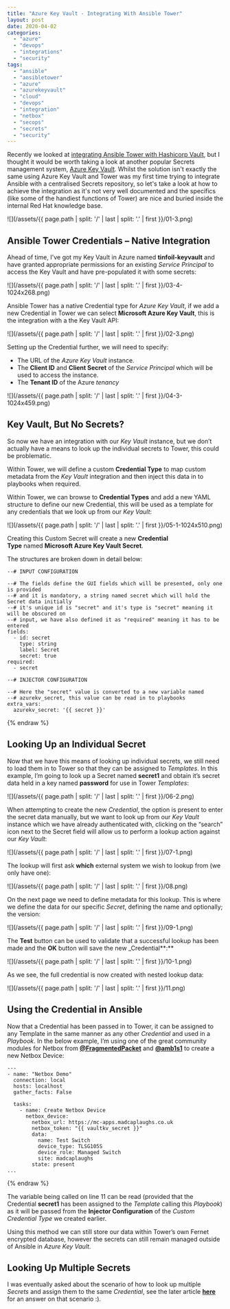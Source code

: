 ```yaml
---
title: "Azure Key Vault - Integrating With Ansible Tower"
layout: post
date: 2020-04-02
categories: 
  - "azure"
  - "devops"
  - "integrations"
  - "security"
tags: 
  - "ansible"
  - "ansibletower"
  - "azure"
  - "azurekeyvault"
  - "cloud"
  - "devops"
  - "integration"
  - "netbox"
  - "secops"
  - "secrets"
  - "security"
---
```


Recently we looked at [integrating Ansible Tower with Hashicorp Vault](/hashicorp-vault-integrating-with-ansible-tower/), but I thought it would be worth taking a look at another popular Secrets management system, [Azure Key Vault](https://azure.microsoft.com/en-gb/services/key-vault/). Whilst the solution isn't exactly the same using Azure Key Vault and Tower was my first time trying to integrate Ansible with a centralised Secrets repository, so let's take a look at how to achieve the integration as it's not very well documented and the specifics (like some of the handiest functions of Tower) are nice and buried inside the internal Red Hat knowledge base.

![](/assets/{{ page.path | split: '/' | last | split: '.' | first }}/01-3.png)

## Ansible Tower Credentials – Native Integration

Ahead of time, I've got my Key Vault in Azure named **tinfoil-keyvault** and have granted appropriate permissions for an existing _Service Principal_ to access the Key Vault and have pre-populated it with some secrets:

![](/assets/{{ page.path | split: '/' | last | split: '.' | first }}/03-4-1024x268.png)

Ansible Tower has a native Credential type for _Azure Key Vault_, if we add a new Credential in Tower we can select **Microsoft Azure Key Vault**, this is the integration with a the Key Vault API:

![](/assets/{{ page.path | split: '/' | last | split: '.' | first }}/02-3.png)

Setting up the Credential further, we will need to specify:

- The URL of the _Azure Key Vault_ instance.
- The **Client ID** and **Client Secret** of the _Service Principal_ which will be used to access the instance.
- The **Tenant ID** of the Azure _tenancy_

![](/assets/{{ page.path | split: '/' | last | split: '.' | first }}/04-3-1024x459.png)

## Key Vault, But No Secrets?

So now we have an integration with our _Key Vault_ instance, but we don’t actually have a means to look up the individual secrets to Tower, this could be problematic.

Within Tower, we will define a custom **Credential Type** to map custom metadata from the _Key Vault_ integration and then inject this data in to playbooks when required.

Within Tower, we can browse to **Credential Types** and add a new YAML structure to define our new Credential, this will be used as a template for any credentials that we look up from our _Key Vault_:

![](/assets/{{ page.path | split: '/' | last | split: '.' | first }}/05-1-1024x510.png)

Creating this Custom Secret will create a new **Credential Type** named **Microsoft Azure Key Vault Secret**.

The structures are broken down in detail below:

```yaml{% raw %}
--# INPUT CONFIGURATION

--# The fields define the GUI fields which will be presented, only one is provided
--# and it is mandatory, a string named secret which will hold the Secret data initially
--# it's unique id is "secret" and it's type is "secret" meaning it will be obscured on
--# input, we have also defined it as "required" meaning it has to be entered
fields:
  - id: secret 
    type: string
    label: Secret
    secret: true
required:
  - secret

--# INJECTOR CONFIGURATION

--# Here the "secret" value is converted to a new variable named
--# azurekv_secret, this value can be read in to playbooks
extra_vars:
  azurekv_secret: '{{ secret }}'
```
{% endraw %}

## Looking Up an Individual Secret

Now that we have this means of looking up individual secrets, we still need to load them in to Tower so that they can be assigned to _Templates_. In this example, I’m going to look up a Secret named **secret1** and obtain it’s secret data held in a key named **password** for use in Tower _Templates_:

![](/assets/{{ page.path | split: '/' | last | split: '.' | first }}/06-2.png)

When attempting to create the new _Credential_, the option is present to enter the secret data manually, but we want to look up from our _Key Vault_ instance which we have already authenticated with, clicking on the “search” icon next to the Secret field will allow us to perform a lookup action against our _Key Vault_:

![](/assets/{{ page.path | split: '/' | last | split: '.' | first }}/07-1.png)

The lookup will first ask **which** external system we wish to lookup from (we only have one):

![](/assets/{{ page.path | split: '/' | last | split: '.' | first }}/08.png)

On the next page we need to define metadata for this lookup. This is where we define the data for our specific _Secret_, defining the name and optionally; the version:

![](/assets/{{ page.path | split: '/' | last | split: '.' | first }}/09-1.png)

The **Test** button can be used to validate that a successful lookup has been made and the **OK** button will save the new _Credential**:**

![](/assets/{{ page.path | split: '/' | last | split: '.' | first }}/10-1.png)

As we see, the full credential is now created with nested lookup data:

![](/assets/{{ page.path | split: '/' | last | split: '.' | first }}/11.png)

## Using the Credential in Ansible

Now that a Credential has been passed in to Tower, it can be assigned to any Template in the same manner as any other _Credential_ and used in a _Playbook_. In the below example, I’m using one of the great community modules for Netbox from [**@FragmentedPacket**](https://github.com/FragmentedPacket) and [**@amb1s1**](https://github.com/amb1s1) to create a new Netbox Device:

```yaml{% raw %}
---
- name: "Netbox Demo"
  connection: local
  hosts: localhost
  gather_facts: False

  tasks:
    - name: Create Netbox Device
      netbox_device:
        netbox_url: https://mc-apps.madcaplaughs.co.uk
        netbox_token: "{{ vaultkv_secret }}"
        data:
          name: Test Switch
          device_type: TLSG105S
          device_role: Managed Switch
          site: madcaplaughs
        state: present
...
```
{% endraw %}

The variable being called on line 11 can be read (provided that the Credential **secret1** has been assigned to the _Template_ calling this _Playbook_) as it will be passed from the **Injector Configuration** of the _Custom Credential Type_ we created earlier.

Using this method we can still store our data within Tower’s own Fernet encrypted database, however the secrets can still remain managed outside of Ansible in _Azure Key Vault_.

## Looking Up Multiple Secrets

I was eventually asked about the scenario of how to look up multiple _Secrets_ and assign them to the same _Credential_, see the later article [**here**](/ansible-tower-and-azure-keyvault-managing-multiple-secrets/) for an answer on that scenario :).
